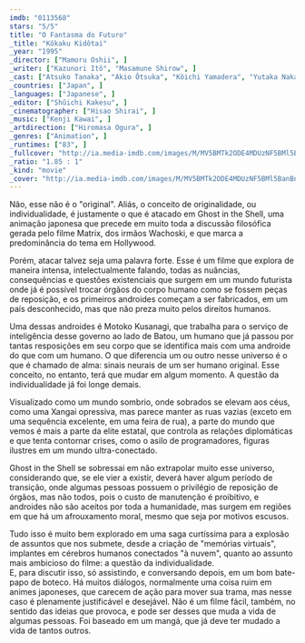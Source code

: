 ```yaml
---
imdb: "0113568"
stars: "5/5"
title: "O Fantasma do Futuro"
_title: "Kôkaku Kidôtai"
_year: "1995"
_director: ["Mamoru Oshii", ]
_writer: ["Kazunori Itô", "Masamune Shirow", ]
_cast: ["Atsuko Tanaka", "Akio Ôtsuka", "Kôichi Yamadera", "Yutaka Nakano", "Tamio Ôki", "Tesshô Genda", "Namaki Masakazu", "Masato Yamanouchi", "Shinji Ogawa", ]
_countries: ["Japan", ]
_languages: ["Japanese", ]
_editor: ["Shûichi Kakesu", ]
_cinematographer: ["Hisao Shirai", ]
_music: ["Kenji Kawai", ]
_artdirection: ["Hiromasa Ogura", ]
_genres: ["Animation", ]
_runtimes: ["83", ]
_fullcover: "http://ia.media-imdb.com/images/M/MV5BMTk2ODE4MDUzNF5BMl5BanBnXkFtZTYwNTI2OTA5.jpg"
_ratio: "1.85 : 1"
_kind: "movie"
_cover: "http://ia.media-imdb.com/images/M/MV5BMTk2ODE4MDUzNF5BMl5BanBnXkFtZTYwNTI2OTA5._V1._SX99_SY140_.jpg"
---
```

Não, esse não é o "original". Aliás, o conceito de originalidade, ou individualidade, é justamente o que é atacado em Ghost in the Shell, uma animação japonesa que precede em muito toda a discussão filosófica gerada pelo filme Matrix, dos irmãos Wachoski, e que marca a predominância do tema em Hollywood.                                                                                                                                                            

Porém, atacar talvez seja uma palavra forte. Esse é um filme que explora de maneira intensa, intelectualmente falando, todas as nuâncias, consequências e questões existenciais que surgem em um mundo futurista onde já é possível trocar órgãos do corpo humano como se fossem peças de reposição, e os primeiros androides começam a ser fabricados, em um país desconhecido, mas que não preza muito pelos direitos humanos.                                             

Uma dessas androides é Motoko Kusanagi, que trabalha para o serviço de inteligência desse governo ao lado de Batou, um humano que já passou por tantas resposições em seu corpo que se identifica mais com uma androide do que com um humano. O que diferencia um ou outro nesse universo é o que é chamado de alma: sinais neurais de um ser humano original. Esse conceito, no entanto, terá que mudar em algum momento. A questão da individualidade já foi longe demais. 

Visualizado como um mundo sombrio, onde sobrados se elevam aos céus, como uma Xangai opressiva, mas parece manter as ruas vazias (exceto em uma sequência excelente, em uma feira de rua), a parte do mundo que vemos é mais a parte da elite estatal, que controla as relações diplomáticas e que tenta contornar crises, como o asilo de programadores, figuras ilustres em um mundo ultra-conectado.                                                                      

Ghost in the Shell se sobressai em não extrapolar muito esse universo, considerando que, se ele vier a existir, deverá haver algum período de transição, onde algumas pessoas possuem o privilégio de reposição de órgãos, mas não todos, pois o custo de manutenção é proibitivo, e androides não são aceitos por toda a humanidade, mas surgem em regiões em que há um afrouxamento moral, mesmo que seja por motivos escusos.                                             

Tudo isso é muito bem explorado em uma saga curtíssima para a explosão de assuntos que nos submete, desde a criação de "memórias virtuais", implantes em cérebros humanos conectados "à nuvem", quanto ao assunto mais ambicioso do filme: a questão da individualidade.                                                                                                                                                                                                     
E, para discutir isso, só assistindo, e conversando depois, em um bom bate-papo de boteco. Há muitos diálogos, normalmente uma coisa ruim em animes japoneses, que carecem de ação para mover sua trama, mas nesse caso é plenamente justificável e desejável. Não é um filme fácil, também, no sentido das ideias que provoca, e pode ser desses que muda a vida de algumas pessoas. Foi baseado em um mangá, que já deve ter mudado a vida de tantos outros.               

